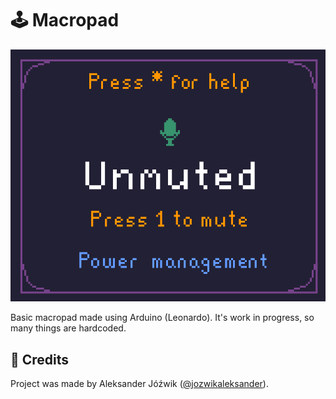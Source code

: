# 🕹 Macropad

![UI](docs/power_management.png)

Basic macropad made using Arduino (Leonardo). It's work in progress, so many things are hardcoded.

## 👤 Credits
Project was made by Aleksander Jóźwik ([@jozwikaleksander](https://github.com/jozwikaleksander)).